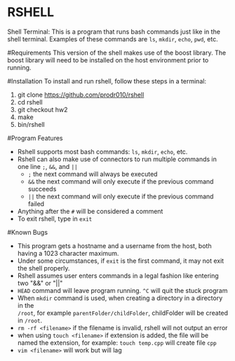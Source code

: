 # RSHELL
Shell Terminal: This is a program that runs bash commands just like in the shell
terminal. Examples of these commands are `ls`, `mkdir`, `echo`, `pwd`, etc.

#Requirements
This version of the shell makes use of the boost library. The boost library will 
need to be installed on the host environment prior to running.

#Installation
To install and run rshell, follow these steps in a terminal:

1. git clone https://github.com/prodr010/rshell
2. cd rshell
3. git checkout hw2
4. make
5. bin/rshell

#Program Features
- Rshell supports most bash commands: `ls`, `mkdir`, `echo`, etc.
- Rshell can also make use of connectors to run multiple commands in one line
    `;`, `&&`, and `||`
    - `;` the next command will always be executed
    - `&&` the next command will only execute if the previous command succeeds
    - `||`  the next command will only execute if the previous command failed
- Anything after the `#` will be considered a comment
- To exit rshell, type in `exit`

#Known Bugs
- This program gets a hostname and a username from the host, both having a 1023 
  character maximum.
- Under some circumstances, if `exit` is the first command, it may not exit the
  shell properly.
- Rshell assumes user enters commands in a legal fashion like entering two "&&" 
  or "||"
- `HEAD` command will leave program running. `^C` will quit the stuck program
- When `mkdir` command is used, when creating a directory in a directory in the   
  `/root`, for example `parentFolder/childFolder`, childFolder will be created in 
  `/root`.
- `rm -rf <filename>` if the filename is invalid, rshell will not output an error
- when using `touch <filename>` if extension is added, the file will be named the
  extension, for example: `touch temp.cpp` will create file `cpp`
- `vim <filename>` will work but will lag